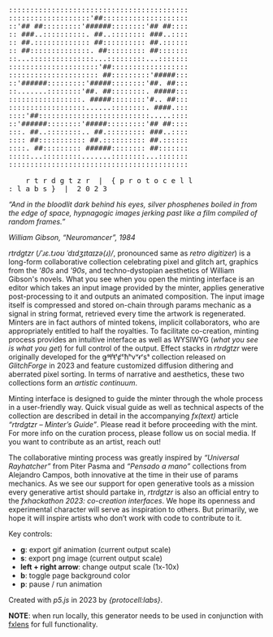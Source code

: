 <pre>
::::::::::::::::::::::::::::::::::::::::::
:::::::::::::::::::'##::::::::::::::::::::
::'## ##:::::::::'######::::::::'## ##::::
:: ###..::::::::::. ##..:::::::: ###..::::
:: ##.::::::::::::: ##:::::::::: ##.::::::
:: ##::::::::::::::. ##::::::::: ##:::::::
::...:::::::::::::::...:::::::::...:::::::
:::::::::::::::::::::'##::::::::::::::::::
::::::::::::::::::::: ##:::::::::'#####:::
::'######:::::::::'#####::::::::'##. ##:::
::.......::::::::'##. ##::::::::. #####:::
:::::::::::::::::. #####::::::::'#.. ##:::
::::::::::::::::::......::::::::. ####.:::
::::'##::::::::::::::::::::::::::.....::::
::'######::::::::'#####:::::::::'## ##::::
:::. ##..::::::::.. ##.::::::::: ###..::::
:::: ##::::::::::: ##.:::::::::: ##.::::::
::::. ##::::::::: ######:::::::: ##:::::::
:::::...:::::::::.......::::::::...:::::::
::::::::::::::::::::::::::::::::::::::::::

    r t r d g t z r  |  { p r o t o c e l l
: l a b s }  |  2 0 2 3
</pre>

_“And in the bloodlit dark behind his eyes, silver phosphenes boiled in from the edge of space, hypnagogic images jerking past like a film compiled of random frames.”_

_William Gibson, “Neuromancer”, 1984_

_rtrdgtzr_ (_/ˈɹɛ.tɹoʊ ˈdɪdʒɪtaɪzə(ɹ)/_, pronounced same as _retro digitizer_) is a long-form collaborative collection celebrating pixel and glitch art, graphics from the _'80s_ and _'90s_, and techno-dystopian aesthetics of William Gibson's novels. What you see when you open the minting interface is an editor which takes an input image provided by the minter, applies generative post-processing to it and outputs an animated composition. The input image itself is compressed and stored on-chain through params mechanic as a signal in string format, retrieved every time the artwork is regenerated. Minters are in fact authors of minted tokens, implicit collaborators, who are appropriately entitled to half the royalties. To facilitate co-creation, minting process provides an intuitive interface as well as WYSIWYG (_what you see is what you get_) for full control of the output. Effect stacks in _rtrdgtzr_ were originally developed for the ǥᵍłˡŧᵗȼᶜħʰvᵛɍʳsˢ collection released on _GlitchForge_ in 2023 and feature customized diffusion dithering and aberrated pixel sorting. In terms of narrative and aesthetics, these two collections form an _artistic continuum_.

Minting interface is designed to guide the minter through the whole process in a user-friendly way. Quick visual guide as well as technical aspects of the collection are described in detail in the accompanying _fx(text)_ article _“rtrdgtzr – Minter’s Guide”_. Please read it before proceeding with the mint. For more info on the curation process, please follow us on social media. If you want to contribute as an artist, reach out!

The collaborative minting process was greatly inspired by _“Universal Rayhatcher”_ from Piter Pasma and _“Pensado a mano”_ collections from Alejandro Campos, both innovative at the time in their use of params mechanics. As we see our support for open generative tools as a mission every generative artist should partake in, _rtrdgtzr_ is also an official entry to the _fxhackathon 2023: co-creation interfaces_. We hope its openness and experimental character will serve as inspiration to others. But primarily, we hope it will inspire artists who don’t work with code to contribute to it.

Key controls:
- **g**: export gif animation (current output scale)
- **s**: export png image (current output scale)
- **left + right arrow**: change output scale (1x-10x)
- **b**: toggle page background color
- **p**: pause / run animation

Created with _p5.js_ in 2023 by _{protocell:labs}_.

**NOTE**: when run locally, this generator needs to be used in conjunction with [fxlens](https://github.com/fxhash/fxlens) for full functionality.
